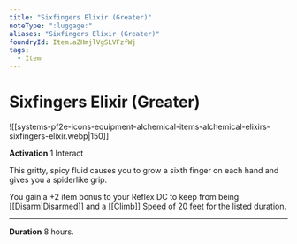```yaml
---
title: "Sixfingers Elixir (Greater)"
noteType: ":luggage:"
aliases: "Sixfingers Elixir (Greater)"
foundryId: Item.aZHmjlVgSLVFzfWj
tags:
  - Item
---
```


# Sixfingers Elixir (Greater)
![[systems-pf2e-icons-equipment-alchemical-items-alchemical-elixirs-sixfingers-elixir.webp|150]]

**Activation** 1 Interact

This gritty, spicy fluid causes you to grow a sixth finger on each hand and gives you a spiderlike grip.

You gain a +2 item bonus to your Reflex DC to keep from being [[Disarm|Disarmed]] and a [[Climb]] Speed of 20 feet for the listed duration.

* * *

**Duration** 8 hours.


